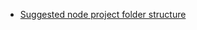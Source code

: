 - [Suggested node project folder structure](https://medium.com/@jayjethava101/node-js-project-structure-best-practices-and-example-for-clean-code-3e1f5530fd3b)
